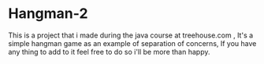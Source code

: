 # Hangman-2
This is a project that i made during the java course at treehouse.com , It's a simple hangman game as an example of separation of concerns,
If you have any thing to add to it feel free to do so i'll be more than happy.
